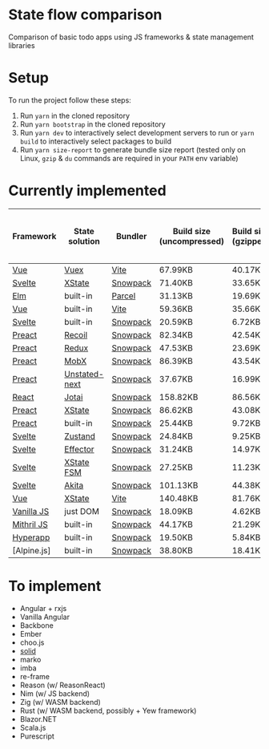# State flow comparison

Comparison of basic todo apps using JS frameworks &amp; state management libraries

# Setup

To run the project follow these steps:

1. Run `yarn` in the cloned repository
2. Run `yarn bootstrap` in the cloned repository
3. Run `yarn dev` to interactively select development servers to run or `yarn
   build` to interactively select packages to build
4. Run `yarn size-report` to generate bundle size report (tested only on Linux,
   `gzip` & `du` commands are required in your `PATH` env variable)

# Currently implemented

[Gnomon]: https://github.com/paypal/gnomon

[Parcel]: https://parceljs.org/
[Snowpack]: https://www.snowpack.dev/

[Vue]: https://v3.vuejs.org/
[Vite]: https://github.com/vitejs/vite
[Svelte]: https://svelte.dev/
[Elm]: https://elm-lang.org/
[Preact]: https://preactjs.com/
[React]: https://reactjs.org/

[Vuex]: https://next.vuex.vuejs.org/
[XState]: https://xstate.js.org/
[Recoil]: https://recoiljs.org/
[Redux]: https://redux.js.org/
[MobX]: https://mobx.js.org/
[Unstated-next]: https://github.com/jamiebuilds/unstated-next
[Jotai]: https://jotai.surge.sh/
[Zustand]: https://zustand.surge.sh/
[Effector]: https://effector.dev/
[XState FSM]: https://xstate.js.org/docs/packages/xstate-fsm/
[Akita]: https://datorama.github.io/akita/
[Vanilla JS]: http://vanilla-js.com/
[Mithril JS]: https://mithril.js.org/
[Hyperapp]: https://github.com/JorgeBucaran/hyperapp

|Framework|State solution|Bundler|Build size (uncompressed)|Build size (gzipped)|Approx build time (measured with [Gnomon])|
|---|---|---|---|---|---|
|[Vue]         |[Vuex]           |[Vite]    | 67.99KB| 40.17KB|2.4070s|
|[Svelte]      |[XState]         |[Snowpack]| 71.40KB| 33.65KB|1.5606s|
|[Elm]         |built-in         |[Parcel]  | 31.13KB| 19.69KB|1.4230s|
|[Vue]         |built-in         |[Vite]    | 59.36KB| 35.66KB|1.7538s|
|[Svelte]      |built-in         |[Snowpack]| 20.59KB|  6.72KB|0.5739s|
|[Preact]      |[Recoil]         |[Snowpack]| 82.34KB| 42.54KB|1.3348s|
|[Preact]      |[Redux]          |[Snowpack]| 47.53KB| 23.69KB|2.1215s|
|[Preact]      |[MobX]           |[Snowpack]| 86.39KB| 43.54KB|3.0521s|
|[Preact]      |[Unstated-next]  |[Snowpack]| 37.67KB| 16.99KB|1.3882s|
|[React]       |[Jotai]          |[Snowpack]|158.82KB| 86.56KB|3.4635s|
|[Preact]      |[XState]         |[Snowpack]| 86.62KB| 43.08KB|2.6460s|
|[Preact]      |built-in         |[Snowpack]| 25.44KB|  9.72KB|1.1813s|
|[Svelte]      |[Zustand]        |[Snowpack]| 24.84KB|  9.25KB|0.6132s|
|[Svelte]      |[Effector]       |[Snowpack]| 31.24KB| 14.97KB|0.6925s|
|[Svelte]      |[XState FSM]     |[Snowpack]| 27.25KB| 11.23KB|0.5992s|
|[Svelte]      |[Akita]          |[Snowpack]|101.13KB| 44.38KB|1.8544s|
|[Vue]         |[XState]         |[Vite]    |140.48KB| 81.76KB|2.8134s|
|[Vanilla JS]  |just DOM         |[Snowpack]| 18.09KB|  4.62KB|0.3244s|
|[Mithril JS]  |built-in         |[Snowpack]| 44.17KB| 21.29KB|0.9786s|
|[Hyperapp]    |built-in         |[Snowpack]| 19.50KB|  5.84KB|0.5381s|
|[Alpine.js]   |built-in         |[Snowpack]| 38.80KB| 18.41KB|1.0088s|

# To implement

- Angular + rxjs
- Vanilla Angular
- Backbone
- Ember
- choo.js
- [solid](https://github.com/ryansolid/solid)
- marko
- imba
- re-frame
- Reason (w/ ReasonReact)
- Nim (w/ JS backend)
- Zig (w/ WASM backend)
- Rust (w/ WASM backend, possibly + Yew framework)
- Blazor.NET
- Scala.js
- Purescript
